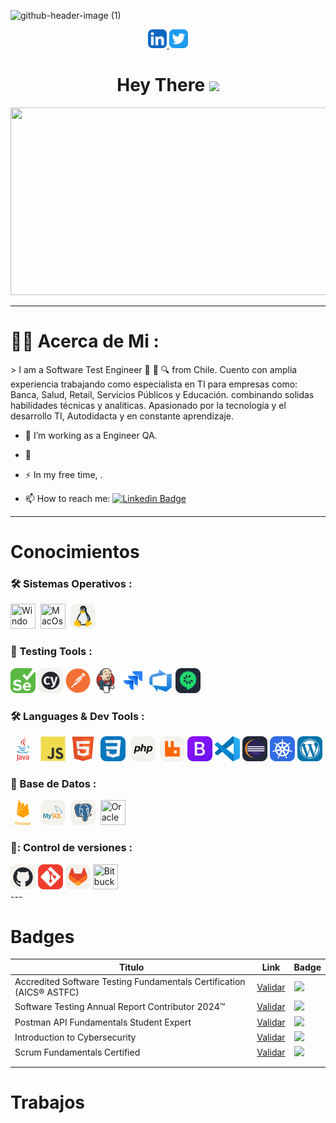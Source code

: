 
![github-header-image (1)](https://github.com/user-attachments/assets/967e1b3f-1b83-4cff-bc0b-a2c219d37410)


<div id="header" align="center">
     
  <div id="badges">
    <a href="https://www.linkedin.com/in/rogfren-angulo/">
      <img src="https://github.com/tandpfun/skill-icons/blob/main/icons/LinkedIn.svg" width="30px"/>
    </a>
    <a href="https://twitter.com/rogfrena">
      <img src="https://github.com/tandpfun/skill-icons/blob/main/icons/Twitter.svg" width="30px"/>
    </a>
  </div>
  
  <h1>
  Hey There
  <img src="https://media.giphy.com/media/hvRJCLFzcasrR4ia7z/giphy.gif" width="30px"/>
  </h1>
</div>
<div align="center">
  <img src="https://media0.giphy.com/media/v1.Y2lkPTc5MGI3NjExZzc4bDhwOHBzbDZuaXVuMjB2YWdpaDZqbnU0YzNqZGtncmVvMTYyeiZlcD12MV9pbnRlcm5hbF9naWZfYnlfaWQmY3Q9Zw/YyKPbc5OOTSQE/giphy.gif" width="600" height="300"/>
</div>

---
# :man_technologist: Acerca de Mi :
<div>>
     I am a Software Test Engineer 🐛 🐜 🔍 from Chile.
Cuento con amplia experiencia trabajando como especialista en TI para empresas como: Banca, Salud, Retail, Servicios Públicos y Educación. 
combinando solidas habilidades técnicas y analíticas. Apasionado por la
tecnología y el desarrollo TI, Autodidacta y en constante aprendizaje.
     </div>
     
- :telescope: I’m working as a Engineer QA.



- :seedling:

- :zap: In my free time, .

- :mailbox: How to reach me: [![Linkedin Badge](https://img.shields.io/badge/LinkedIn-blue?style=for-the-badge&logo=linkedin&logoColor=white)](https://www.linkedin.com/in/rogfren-angulo)

---
# Conocimientos
### :hammer_and_wrench: Sistemas Operativos :
<div>
     <img src="https://user-images.githubusercontent.com/25181517/186884150-05e9ff6d-340e-4802-9533-2c3f02363ee3.png" title="Windows" **alt="Windows" width="40" height="40"/>&nbsp;
     <img src="https://user-images.githubusercontent.com/25181517/186884152-ae609cca-8cf1-4175-8d60-1ce1fa078ca2.png" title="MacOs" **alt="MacOs" width="40" height="40"/>&nbsp;
     <img src="https://github.com/tandpfun/skill-icons/blob/main/icons/Linux-Light.svg" title="linux" **alt="linux" width="40" height="40"/>&nbsp;
    
</div>

### 🐞 Testing Tools :
<div>
  <img src="https://github.com/tandpfun/skill-icons/blob/main/icons/Selenium.svg" title="Selenium" **alt="Selenium" width="40" height="40"/>
  <img src="https://github.com/tandpfun/skill-icons/blob/main/icons/Cypress-Light.svg" title="CypressIO" **alt="CypressIO" width="40" height="40"/>
  <img src="https://github.com/devicons/devicon/blob/master/icons/postman/postman-original.svg" title="Postman" **alt="Postman" width="40" height="40"/>
  <img src="https://github.com/devicons/devicon/blob/master/icons/jenkins/jenkins-original.svg" title="Jenkins" **alt="Jenkins" width="40" height="40"/>
  <img src="https://github.com/devicons/devicon/blob/master/icons/jira/jira-original.svg" title="Jira" **alt="Jira" width="40" height="40"/>
  <img src="https://github.com/devicons/devicon/blob/master/icons/azuredevops/azuredevops-original.svg" title="Azure DevOps" **alt="Azure DevOps" width="40" height="40"/>
  <img src="https://github.com/tandpfun/skill-icons/blob/main/icons/Gherkin-Dark.svg" title="Gherkin" **alt="Gherkin" width="40" height="40"/>
</div>

### :hammer_and_wrench: Languages & Dev Tools :
<div>
  <img src="https://github.com/devicons/devicon/blob/master/icons/java/java-original-wordmark.svg" title="Java" **alt="Java" width="40" height="40"/>&nbsp;
  <img src="https://github.com/devicons/devicon/blob/master/icons/javascript/javascript-original.svg" title="JavaScript" **alt="JavaScript" width="40" height="40"/>&nbsp;
  <img src="https://github.com/devicons/devicon/blob/master/icons/html5/html5-original.svg" title="HTML5" **alt="HTML" width="40" height="40"/>&nbsp;
  <img src="https://github.com/tandpfun/skill-icons/blob/main/icons/CSS.svg" title="CSS" **alt="CSS" width="40" height="40"/>&nbsp;
  <img src="https://github.com/tandpfun/skill-icons/blob/main/icons/PHP-Light.svg" title="CSS" **alt="CSS" width="40" height="40"/>&nbsp;
  <img src="https://github.com/tandpfun/skill-icons/blob/main/icons/RabbitMQ-Light.svg" title="RabbitMQ" **alt="RabbitMQ" width="40" height="40"/>
  <img src="https://github.com/tandpfun/skill-icons/blob/main/icons/Bootstrap.svg" title="Bootstrap" **alt="Bootstrap" width="40" height="40"/>
  <img src="https://github.com/devicons/devicon/blob/master/icons/vscode/vscode-original.svg" title="VsCode" **alt="Vscode" width="40" height="40"/>
  <img src="https://github.com/tandpfun/skill-icons/blob/main/icons/Eclipse-Dark.svg" title="Eclipse" **alt="Eclipse" width="40" height="40"/>
  <img src="https://github.com/tandpfun/skill-icons/blob/main/icons/Kubernetes.svg" title="Kubernetes" **alt="Kubernetes" width="40" height="40"/>
  <img src="https://github.com/tandpfun/skill-icons/blob/main/icons/Wordpress.svg" title="Wordpress" **alt="Wordpress" width="40" height="40"/>
 </div>

### :floppy_disk: Base de Datos :
<div>
  <img src="https://github.com/devicons/devicon/blob/master/icons/firebase/firebase-plain-wordmark.svg" title="Firebase" **alt="Firebase" width="40" height="40"/>&nbsp;
  <img src="https://github.com/tandpfun/skill-icons/blob/main/icons/MySQL-Light.svg" title="MySQL"  **alt="MySQL" width="40" height="40"/>&nbsp;
  <img src="https://github.com/tandpfun/skill-icons/blob/main/icons/PostgreSQL-Light.svg" title="PostgreSQL"  **alt="PostgreSQL" width="40" height="40"/>&nbsp;
  <img src="https://user-images.githubusercontent.com/25181517/117208736-bdedc080-adf5-11eb-912f-61c7d43705f6.png" title="Oracle"  **alt="Oracle" width="40" height="40"/>&nbsp;
</div>

### 🌵: Control de versiones :
<div>
   <img src="https://github.com/tandpfun/skill-icons/blob/main/icons/Github-Light.svg" title="Github" **alt="GitHub" width="40" height="40"/>  
   <img src="https://github.com/tandpfun/skill-icons/blob/main/icons/Git.svg" title="Git" **alt="Git" width="40" height="40"/>  
   <img src="https://github.com/tandpfun/skill-icons/blob/main/icons/GitLab-Light.svg" title="Gitlab" **alt="GitLab" width="40" height="40"/>  
   <img src="https://github.com/tandpfun/skill-icons/blob/main/icons/BitBucket-Light.svg" title="Bitbucket" **alt="Bitbucket" width="40" height="40"/>  
</div>
---

# Badges
| Titulo|Link|Badge |
|-------|-------|------|
|Accredited Software Testing Fundamentals Certification (AICS® ASTFC)|[Validar](https://badgr.com/backpack/badges/65d2167c6403b03e3d5ef278)|<img src="https://lh3.googleusercontent.com/HTRoguDXQHk6i_OLItPV3fFERsV2dGjRVqbK0Eyqx0-H-6rOIhYsOdGsBIQSn3gaohMDhA=s85">| 
|Software Testing Annual Report Contributor 2024™|[Validar](https://badgr.com/backpack/badges/65a01e0df877db2c5fcdd2ae)|<img src="https://lh3.googleusercontent.com/kkpDrTC6pX9_3gR_KTnnqP-3GeupXVwbqBG080o8rZ8gJeMBaZUafjJOqCVReQ68s8LN=s85">|
|Postman API Fundamentals Student Expert|[Validar](https://badgr.com/public/assertions/dKkFYaAtScGQfx2Ai5SG1w)|<img src="https://lh3.googleusercontent.com/siFPUVs2Un-YmtW3JckIdn1cjsc9Z5V2QruNayUobHXIR8OVXuz4EaxL5A14JnsRQ4qjDhY=s85">|
|Introduction to Cybersecurity|[Validar](https://www.credly.com/badges/75581e8d-681c-48fa-9cb8-d0c311dac4ce?source=linked_in_profile)|<img src="https://lh3.googleusercontent.com/w19tMQkp0M_ixaz5py603z8GkwGJRTZ3TB53d5dFs1wEAHmIKI1iJTCGIjpK9YCnQ6Xu=s85">|
|Scrum Fundamentals Certified|[Validar](https://c46e136a583f7e334124-ac22991740ab4ff17e21daf2ed577041.ssl.cf1.rackcdn.com/Certificate/ScrumFundamentalsCertified-RogfrenAnguloQuintero-834815.pdf)|<img src="https://lh3.googleusercontent.com/2Cmdtm4i7vMEM2CBawx1r88Pn6nuBuinUq2OL-BqrhXpRxUKWbyXk31S_mjPEw2Xnd3pSSo=s85">|
||||
||||


# Trabajos


